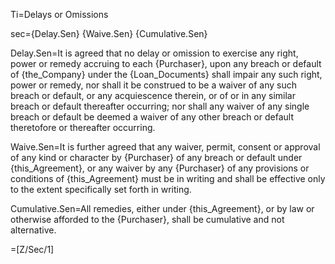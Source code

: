 Ti=Delays or Omissions

sec={Delay.Sen} {Waive.Sen} {Cumulative.Sen}

Delay.Sen=It is agreed that no delay or omission to exercise any right, power or remedy accruing to each {Purchaser}, upon any breach or default of {the_Company} under the {Loan_Documents} shall impair any such right, power or remedy, nor shall it be construed to be a waiver of any such breach or default, or any acquiescence therein, or of or in any similar breach or default thereafter occurring; nor shall any waiver of any single breach or default be deemed a waiver of any other breach or default theretofore or thereafter occurring.

Waive.Sen=It is further agreed that any waiver, permit, consent or approval of any kind or character by {Purchaser} of any breach or default under {this_Agreement}, or any waiver by any {Purchaser} of any provisions or conditions of {this_Agreement} must be in writing and shall be effective only to the extent specifically set forth in writing.

Cumulative.Sen=All remedies, either under {this_Agreement}, or by law or otherwise afforded to the {Purchaser}, shall be cumulative and not alternative.

=[Z/Sec/1]
